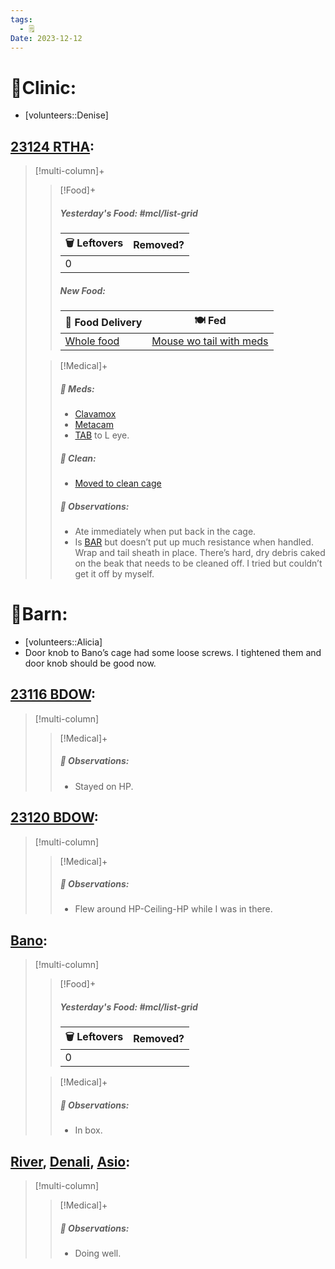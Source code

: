 ```yaml
---
tags:
  - 🗒️
Date: 2023-12-12
---
```


# 🏥Clinic:
- [volunteers::Denise]

## [23124 RTHA](../RARE%20Birds/23124%20RTHA.md):
> [!multi-column]+
>
>> [!Food]+
>> ##### Yesterday's Food: #mcl/list-grid
>> |🗑️ Leftovers| Removed?
>> |---|---|
>>|0|
>>
>> ##### New Food:
>> |🚚 Food Delivery| 🍽️ Fed|
>> |---|---|
>>|[Whole food](../Admin/Codes/Whole%20food.md)|[Mouse wo tail with meds](../Admin/Codes/Food/Mouse%20wo%20tail%20with%20meds.md)
>
>> [!Medical]+
>> ##### 💊 Meds:
>> - [Clavamox](../Admin/Codes/Medication/Clavamox.md)
>> - [Metacam](../Admin/Codes/Medication/Metacam.md)
>> - [TAB](../Admin/Codes/Medication/Triple%20Antibiotic.md) to L eye.
>>
>>##### 🫧 Clean:
>> - [Moved to clean cage](../Admin/Codes/Moved%20to%20clean%20cage.md)
>>
>> ##### 🔭 Observations:
>> - Ate immediately when put back in the cage.
>> - Is [BAR](../Admin/Codes/Bright-Alert-Responsive-(BAR).md) but doesn’t put up much resistance when handled. Wrap and tail sheath in place. There’s hard, dry debris caked on the beak that needs to be cleaned off. I tried but couldn’t get it off by myself.

# 🏡Barn:
- [volunteers::Alicia]
- Door knob to Bano’s cage had some loose screws. I tightened them and door knob should be good now.

## [23116 BDOW](../RARE%20Birds/23116%20BDOW.md):
> [!multi-column]
>
>> [!Medical]+
>> ##### 🔭 Observations:
>> - Stayed on HP.

## [23120 BDOW](../RARE%20Birds/23120%20BDOW.md):
> [!multi-column]
>
>> [!Medical]+
>> ##### 🔭 Observations:
>> - Flew around HP-Ceiling-HP while I was in there. 

## [Bano](../RARE%20Birds/Ed%20Birds/Bano.md):
> [!multi-column]
>
>> [!Food]+
>> ##### Yesterday's Food: #mcl/list-grid
>> |🗑️ Leftovers| Removed?
>> |---|---|
>>|0|
>
>> [!Medical]+
>> ##### 🔭 Observations:
>> - In box.

## [River](../RARE%20Birds/Ed%20Birds/River.md), [Denali](../RARE%20Birds/Ed%20Birds/Denali.md), [Asio](../RARE%20Birds/Ed%20Birds/Asio.md):
> [!multi-column]
>
>> [!Medical]+
>> ##### 🔭 Observations:
>> - Doing well.

